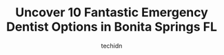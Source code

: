 ---
layout: ampstory
image: https://i0.wp.com/www.depkes.org/wp-content/uploads/2023/06/emergency-dentist-0-in-bonita-springs-fl-1685835547.jpeg?resize=640,853
author: techidn
featured: false
description: Discover the impressive array of Emergency Dentist options in Bonita Springs FL, where you can find 10 of the largest Emergency Dentist establishments in the area. From renowned classics to 
title: Uncover 10 Fantastic Emergency Dentist Options in Bonita Springs FL
cover:
   title: Uncover 10 Fantastic Emergency Dentist Options in Bonita Springs FL
   subtitle: Rickpate
   background: https://www.depkes.org/wp-content/uploads/2023/06/emergency-dentist-0-in-bonita-springs-fl-1685835547.jpeg

pages: 
 - layout: thirds
   top: <h1>#1 Bonita Beach Dental - Dr. Grady Scott DMD</h1>
   bottom: "<p>I just got home from a new dentists office (new to me).  I am very impressed.  From the time I walked through the door I felt very welcome and put at ease.  Dr. Grady </p>"
   background: https://www.depkes.org/wp-content/uploads/2023/06/emergency-dentist-1-in-bonita-springs-fl-1685835547.jpeg
   backgroundblur: true
 - layout: thirds
   top: <h1>#2 Coast Dental</h1>
   bottom: "<p>SAVE YOURSELF THE HEADACHEThis is the WORST business Ive encountered.I went to Coast Dental for a teeth cleaning. They upsold me on their version of Invisalign- Coast </p>"
   background: https://www.depkes.org/wp-content/uploads/2023/06/emergency-dentist-2-in-bonita-springs-fl-1685835548.jpeg
   cta:
      link: https://www.depkes.org/blog/uncover-10-fantastic-emergency-dentist-options-in-bonita-springs-fl/
      text: Uncover 10 Fantastic Emergency Dentist Options in Bonita Springs FL
 - layout: thirds
   top: <h1>#3 Towncare Dental of Bonita Springs</h1>
   bottom: "<p>16565 Vanderbilt Dr # 2, Bonita Springs, FL 34134, United States</p>"
   background: https://www.depkes.org/wp-content/uploads/2023/06/emergency-dentist-3-in-bonita-springs-fl-1685835548.jpeg
   cta:
      link: https://www.depkes.org/blog/uncover-10-fantastic-emergency-dentist-options-in-bonita-springs-fl/
      text: Uncover 10 Fantastic Emergency Dentist Options in Bonita Springs FL
 - layout: thirds
   top: <h1>#4 6th Sense Dental</h1>
   bottom: "<p>28901 Trails Edge Blvd #103, Bonita Springs, FL 34134, United States</p>"
   background: https://images.unsplash.com/photo-1534312527009-56c7016453e6?ixlib=rb-4.0.3&ixid=MnwxMjA3fDB8MHxwaG90by1wYWdlfHx8fGVufDB8fHx8&auto=format&fit=crop&w=640&h=853&q=80
   cta:
      link: https://www.depkes.org/blog/uncover-10-fantastic-emergency-dentist-options-in-bonita-springs-fl/
      text: Uncover 10 Fantastic Emergency Dentist Options in Bonita Springs FL
 - layout: thirds
   top: <h1>#5 Bernwood Park Dental Care</h1>
   bottom: "<p>12759 Bonita Beach Rd SE, Bonita Springs, FL 34135, United States</p>"
   background: https://images.unsplash.com/photo-1552083974-186346191183?ixlib=rb-4.0.3&ixid=MnwxMjA3fDB8MHxwaG90by1wYWdlfHx8fGVufDB8fHx8&auto=format&fit=crop&w=640&h=853&q=80
   cta:
      link: https://www.depkes.org/blog/uncover-10-fantastic-emergency-dentist-options-in-bonita-springs-fl/
      text: Uncover 10 Fantastic Emergency Dentist Options in Bonita Springs FL
 - layout: thirds
   top: <h1>#6 Bonita Beach Cosmetic Dentistry, PA</h1>
   bottom: "<p>3250 Bonita Beach Rd SW #206, Bonita Springs, FL 34134, United States</p>"
   background: https://images.unsplash.com/photo-1595364397663-fca4f075d796?ixlib=rb-4.0.3&ixid=MnwxMjA3fDB8MHxwaG90by1wYWdlfHx8fGVufDB8fHx8&auto=format&fit=crop&w=640&h=853&q=80
   cta:
      link: https://www.depkes.org/blog/uncover-10-fantastic-emergency-dentist-options-in-bonita-springs-fl/
      text: Uncover 10 Fantastic Emergency Dentist Options in Bonita Springs FL
 - layout: thirds
   top: <h1>#7 SMILE Dental</h1>
   bottom: "<p>9500 Bonita Beach Rd SE #301, Bonita Springs, FL 34135, United States</p>"
   background: https://images.unsplash.com/photo-1488554378835-f7acf46e6c98?ixlib=rb-4.0.3&ixid=MnwxMjA3fDB8MHxwaG90by1wYWdlfHx8fGVufDB8fHx8&auto=format&fit=crop&w=640&h=853&q=80
   cta:
      link: https://www.depkes.org/blog/uncover-10-fantastic-emergency-dentist-options-in-bonita-springs-fl/
      text: Uncover 10 Fantastic Emergency Dentist Options in Bonita Springs FL
 - layout: thirds
   middle: Continue reading...
   background: https://images.unsplash.com/photo-1531169509526-f8f1fdaa4a67?ixlib=rb-4.0.3&ixid=MnwxMjA3fDB8MHxwaG90by1wYWdlfHx8fGVufDB8fHx8&auto=format&fit=crop&w=640&h=853&q=80
   cta:
      link: https://www.depkes.org/blog/uncover-10-fantastic-emergency-dentist-options-in-bonita-springs-fl/
      text: Uncover 10 Fantastic Emergency Dentist Options in Bonita Springs FL
      
---